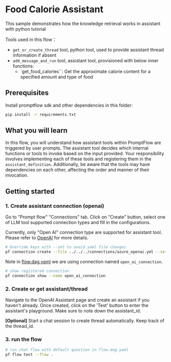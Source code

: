 # Food Calorie Assistant

This sample demonstrates how the knowledge retrieval works in assistant with python tutorial 

Tools used in this flow：
- `get_or_create_thread` tool, python tool, used to provide assistant thread information if absent
- `add_message_and_run` tool, assistant tool, provisioned with below inner functions:
   - `get_food_calories``: Get the approximate calorie content for a specified amount and type of food

## Prerequisites

Install promptflow sdk and other dependencies in this folder:
```bash
pip install -r requirements.txt
```

## What you will learn

In this flow, you will understand how assistant tools within PromptFlow are triggered by user prompts. The assistant tool decides which internal functions or tools to invoke based on the input provided. Your responsibility involves implementing each of these tools and registering them in the `assistant_definition`. Additionally, be aware that the tools may have dependencies on each other, affecting the order and manner of their invocation.


## Getting started

### 1. Create assistant connection (openai)
Go to "Prompt flow" "Connections" tab. Click on "Create" button, select one of LLM tool supported connection types and fill in the configurations.

Currently, only "Open AI" connection type are supported for assistant tool. Please refer to [OpenAI](https://platform.openai.com/) for more details.

```bash
# Override keys with --set to avoid yaml file changes
pf connection create --file ../../../connections/azure_openai.yml --set api_key=<your_api_key>
```

Note in [flow.dag.yaml](flow.dag.yaml) we are using connection named `open_ai_connection`.
```bash
# show registered connection
pf connection show --name open_ai_connection
```

### 2. Create or get assistant/thread

Navigate to the OpenAI Assistant page and create an assistant if you haven't already. Once created, click on the 'Test' button to enter the assistant's playground. Make sure to note down the assistant_id.

**[Optional]** Start a chat session to create thread automatically. Keep track of the thread_id.


### 3. run the flow

```bash
# run chat flow with default question in flow.dag.yaml
pf flow test --flow .

```
